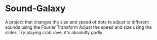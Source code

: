 # Sound-Galaxy
A project that changes the size and speed of dots to adjust to different sounds using the Fourier Transform
Adjust the speed and size using the slider.
Try playing crab rave, it's absolutly godly.
